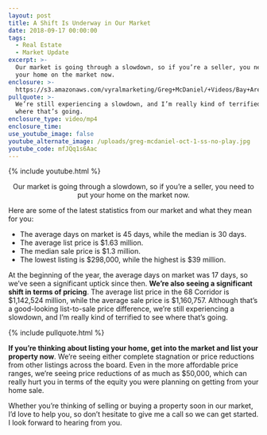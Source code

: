 ```yaml
---
layout: post
title: A Shift Is Underway in Our Market
date: 2018-09-17 00:00:00
tags:
  - Real Estate
  - Market Update
excerpt: >-
  Our market is going through a slowdown, so if you’re a seller, you need to put
  your home on the market now.
enclosure: >-
  https://s3.amazonaws.com/vyralmarketing/Greg+McDaniel/+Videos/Bay+Area+Real+Estate+Agent+-+A+Shift+Is+Underway+in+Our+Market.mp4
pullquote: >-
  We’re still experiencing a slowdown, and I’m really kind of terrified to see
  where that’s going.
enclosure_type: video/mp4
enclosure_time:
use_youtube_image: false
youtube_alternate_image: /uploads/greg-mcdaniel-oct-1-ss-no-play.jpg
youtube_code: mfJQq1s6Aac
---
```


{% include youtube.html %}

<center>Our market is going through a slowdown, so if you’re a seller, you need to put your home on the market now.</center>

Here are some of the latest statistics from our market and what they mean for you:

* The average days on market is 45 days, while the median is 30 days.
* The average list price is $1.63 million.
* The median sale price is $1.3 million.
* The lowest listing is $298,000, while the highest is $39 million.

At the beginning of the year, the average days on market was 17 days, so we’ve seen a significant uptick since then. **We’re also seeing a significant shift in terms of pricing**. The average list price in the 68 Corridor is $1,142,524 million, while the average sale price is $1,160,757. Although that’s a good-looking list-to-sale price difference, we’re still experiencing a slowdown, and I’m really kind of terrified to see where that’s going.

{% include pullquote.html %}

**If you’re thinking about listing your home, get into the market and list your property now**. We’re seeing either complete stagnation or price reductions from other listings across the board. Even in the more affordable price ranges, we’re seeing price reductions of as much as $50,000, which can really hurt you in terms of the equity you were planning on getting from your home sale.

Whether you’re thinking of selling or buying a property soon in our market, I’d love to help you, so don’t hesitate to give me a call so we can get started. I look forward to hearing from you.